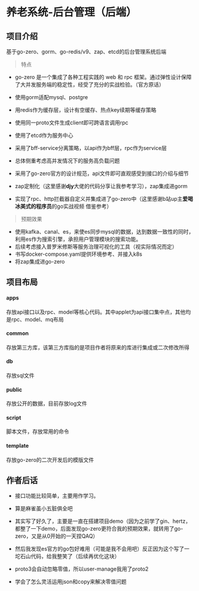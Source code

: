 # 养老系统-后台管理（后端）

## 项目介绍

基于go-zero、gorm、go-redis/v9、zap、etcd的后台管理系统后端

> 特点

* go-zero 是一个集成了各种工程实践的 web 和 rpc 框架。通过弹性设计保障了大并发服务端的稳定性，经受了充分的实战检验。（官方原话）

* 使用gorm适配mysql、postgre

* 用redis作为缓存层，设计有空缓存、热点key续期等缓存策略

* 使用同一proto文件生成client即可跨语言调用rpc

* 使用了etcd作为服务中心
* 采用了bff-service分离策略，以api作为bff层，rpc作为service层
* 总体侧重考虑高并发情况下的服务高负载问题
* 采用了go-zero官方的设计规范，api文件即可直观感受到接口的介绍与细节
* zap定制化（这里感谢**djy**大佬的代码分享让我参考学习），zap集成进gorm
* 实现了rpc、http拦截器自定义并集成进了go-zero中（这里感谢b站up主**爱喝冰美式的程序员**的go实战视频 借鉴参考）

> 预期效果

* 使用kafka、canal、es，来使es同步mysql的数据，达到数据一致性的同时，利用es作为搜索引擎，承担用户管理模块的搜索功能。
* 后续考虑接入普罗米修斯等服务治理可视化的工具（视实际情况而定）
* 书写docker-compose.yaml提供环境参考、并接入k8s
* 将zap集成进go-zero

## 项目布局

#### apps

存放api接口以及rpc、model等核心代码。其中applet为api接口集中点，其他均是rpc、model、mq布局

#### common

存放第三方库，该第三方库指的是项目作者将原来的库进行集成或二次修改所得

#### db

存放sql文件

#### public

存放公开的数据，目前存放log文件

#### script

脚本文件，存放常用的命令

#### template

存放go-zero的二次开发后的模版文件

## 作者后话

* 接口功能比较简单，主要用作学习。

* 算是麻雀虽小五脏俱全吧

* 其实写了好久了，主要是一直在搭建项目demo（因为之前学了gin、hertz，都整了一下demo，后面发现go-zero更符合我的预期效果，就转用了go-zero，又是从0开始的一天捏QAQ）

* 然后我发现es官方的go包好难用（可能是我不会用吧）反正因为这个写了一坨石山代码，给我整笑了（后续再优化这块）
* proto3会自动忽略零值，所以user-manage我用了proto2
* 学会了怎么灵活运用json和copy来解决零值问题